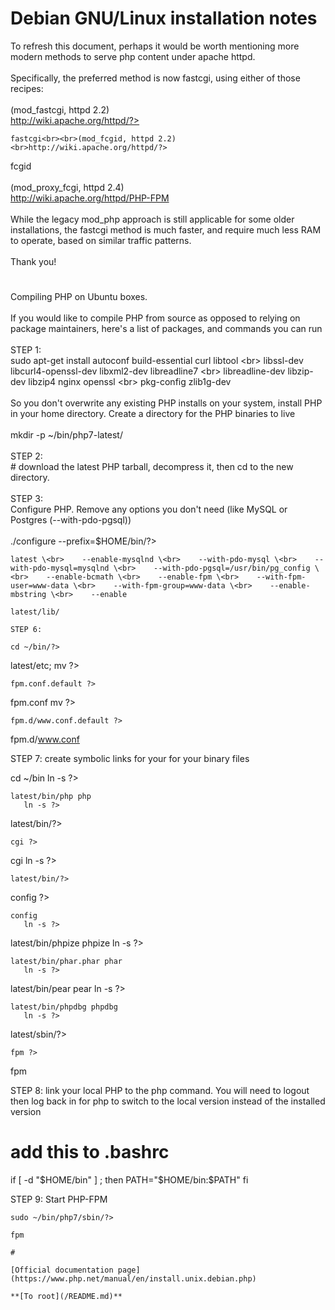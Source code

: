 # Debian GNU/Linux installation notes



To refresh this document, perhaps it would be worth mentioning more modern methods to serve php content under apache httpd.<br><br>Specifically, the preferred method is now fastcgi, using either of those recipes:<br><br>(mod_fastcgi, httpd 2.2)<br>http://wiki.apache.org/httpd/?>
```
fastcgi<br><br>(mod_fcgid, httpd 2.2)<br>http://wiki.apache.org/httpd/?>
```
fcgid<br><br>(mod_proxy_fcgi, httpd 2.4)<br>http://wiki.apache.org/httpd/PHP-FPM<br><br>While the legacy mod_php approach is still applicable for some older installations, the fastcgi method is much faster, and require much less RAM to operate, based on similar traffic patterns.<br><br>Thank you!  

#

Compiling PHP on Ubuntu boxes.<br><br>If you would like to compile PHP from source as opposed to relying on package maintainers, here&apos;s a list of packages, and commands you can run<br><br>STEP 1:<br>sudo apt-get install autoconf build-essential curl libtool \<br>  libssl-dev libcurl4-openssl-dev libxml2-dev libreadline7 \<br>  libreadline-dev libzip-dev libzip4 nginx openssl \<br>  pkg-config zlib1g-dev<br><br>So you don&apos;t overwrite any existing PHP installs on your system, install PHP in your home directory. Create a directory for the PHP binaries to live<br><br>    mkdir -p ~/bin/php7-latest/<br><br>STEP 2:<br># download the latest PHP tarball, decompress it, then cd to the new directory.<br><br>STEP 3:<br>Configure PHP. Remove any options you don&apos;t need (like MySQL or Postgres (--with-pdo-pgsql))<br><br>./configure --prefix=$HOME/bin/?>
```
latest \<br>    --enable-mysqlnd \<br>    --with-pdo-mysql \<br>    --with-pdo-mysql=mysqlnd \<br>    --with-pdo-pgsql=/usr/bin/pg_config \<br>    --enable-bcmath \<br>    --enable-fpm \<br>    --with-fpm-user=www-data \<br>    --with-fpm-group=www-data \<br>    --enable-mbstring \<br>    --enable

```
<?phpdbg \
    --enable-shmop \
    --enable-sockets \
    --enable-sysvmsg \
    --enable-sysvsem \
    --enable-sysvshm \
    --enable-zip \
    --with-libzip=/usr/lib/x86_64-linux-gnu \
    --with-zlib \
    --with-curl \
    --with-pear \
    --with-openssl \
    --enable-pcntl \
    --with-readline

STEP 4:
compile the binaries by typing: make

If no errors, install by typing: make install

STEP 5:
Copy the PHP.ini file to the install directory

    cp php.ini-development ~/bin/?>
```
latest/lib/ 

STEP 6:

cd ~/bin/?>
```
latest/etc; 
mv ?>
```
fpm.conf.default ?>
```
fpm.conf
mv ?>
```
fpm.d/www.conf.default ?>
```
fpm.d/www.conf

STEP 7:
create symbolic links for your for your binary files

   cd ~/bin
   ln -s ?>
```
latest/bin/php php
   ln -s ?>
```
latest/bin/?>
```
cgi ?>
```
cgi
   ln -s ?>
```
latest/bin/?>
```
config ?>
```
config
   ln -s ?>
```
latest/bin/phpize phpize
   ln -s ?>
```
latest/bin/phar.phar phar
   ln -s ?>
```
latest/bin/pear pear
   ln -s ?>
```
latest/bin/phpdbg phpdbg
   ln -s ?>
```
latest/sbin/?>
```
fpm ?>
```
fpm

STEP 8: link your local PHP to the php command. You will need to logout then log back in for php to switch to the local version instead of the installed version

# add this to .bashrc
if [ -d "$HOME/bin" ] ; then
  PATH="$HOME/bin:$PATH"
fi

STEP 9: Start PHP-FPM

    sudo ~/bin/php7/sbin/?>
```
fpm  

#

[Official documentation page](https://www.php.net/manual/en/install.unix.debian.php)

**[To root](/README.md)**